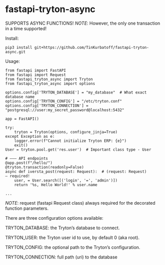 # fastapi-tryton-async

SUPPORTS ASYNC FUNCTIONS!
*NOTE*: However, the only one transaction in a time supported!

Install:
```
pip3 install git+https://github.com/TinKurbatoff/fastapi-tryton-async.git
```

Usage:
```
from fastapi import FastAPI
from fastapi import Request
from fastapi_tryton_async import Tryton
from fastapi_tryton_async import options

options.config['TRYTON_DATABASE'] = "my_database"  # What exact database name
options.config['TRYTON_CONFIG'] = "/etc/tryton.conf"
options.config['TRYTON_CONNECTION'] = "postgresql://user:my_secret_password@localhost:5432"

app = FastAPI()

try:
    tryton = Tryton(options, configure_jinja=True)
except Exception as e:
    logger.error(f"Cannot initialize Tryton ERP: {e}")
    exit()
User = tryton.pool.get('res.user')  # Important class type - User

# ——— API endpoints
@app.post(f"/hello/")  
@tryton.transaction(readonly=False)
async def iversta_post(request: Request):  # (request: Request) — required!
    user, = User.search([('login', '=', 'admin')])
    return '%s, Hello World!' % user.name

...

```
*NOTE*: request (fastapi Request class) always required for the decorated function parameters.


There are three configuration options available:

TRYTON_DATABASE: the Tryton’s database to connect.

TRYTON_USER: the Tryton user id to use, by default 0 (aka root).

TRYTON_CONFIG: the optional path to the Tryton’s configuration.

TRYTON_CONNECTION: full path (uri) to the database 

